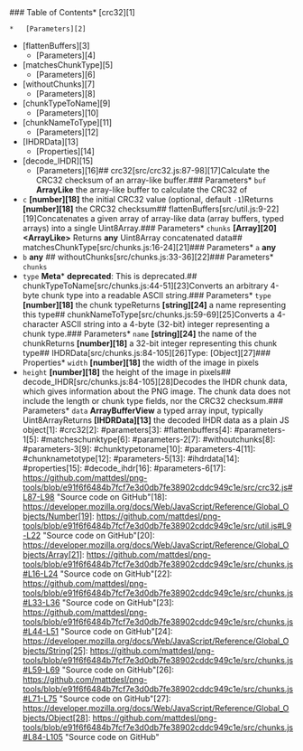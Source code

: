 <!-- Generated by documentation.js. Update this documentation by updating the source code. -->### Table of Contents*   [crc32][1]
    *   [Parameters][2]
*   [flattenBuffers][3]
    *   [Parameters][4]
*   [matchesChunkType][5]
    *   [Parameters][6]
*   [withoutChunks][7]
    *   [Parameters][8]
*   [chunkTypeToName][9]
    *   [Parameters][10]
*   [chunkNameToType][11]
    *   [Parameters][12]
*   [IHDRData][13]
    *   [Properties][14]
*   [decode\_IHDR][15]
    *   [Parameters][16]## crc32[src/crc32.js:87-98][17]Calculate the CRC32 checksum of an array-like buffer.### Parameters*   `buf` **ArrayLike** the array-like buffer to calculate the CRC32 of
*   `c` **[number][18]** the initial CRC32 value (optional, default `-1`)Returns **[number][18]** the CRC32 checksum## flattenBuffers[src/util.js:9-22][19]Concatenates a given array of array-like data (array buffers, typed arrays) into a single Uint8Array.### Parameters*   `chunks` **[Array][20]\<ArrayLike>**&#x20;Returns **any** Uint8Array concatenated data## matchesChunkType[src/chunks.js:16-24][21]### Parameters*   `a` **any**&#x20;
*   `b` **any**&#x20;## withoutChunks[src/chunks.js:33-36][22]### Parameters*   `chunks` &#x20;
*   `type` &#x20;**Meta***   **deprecated**: This is deprecated.## chunkTypeToName[src/chunks.js:44-51][23]Converts an arbitrary 4-byte chunk type into a readable ASCII string.### Parameters*   `type` **[number][18]** the chunk typeReturns **[string][24]** a name representing this type## chunkNameToType[src/chunks.js:59-69][25]Converts a 4-character ASCII string into a 4-byte (32-bit) integer representing a chunk type.### Parameters*   `name` **[string][24]** the name of the chunkReturns **[number][18]** a 32-bit integer representing this chunk type## IHDRData[src/chunks.js:84-105][26]Type: [Object][27]### Properties*   `width` **[number][18]** the width of the image in pixels
*   `height` **[number][18]** the height of the image in pixels## decode\_IHDR[src/chunks.js:84-105][28]Decodes the IHDR chunk data, which gives information about the PNG image.
The chunk data does not include the length or chunk type fields, nor the CRC32 checksum.### Parameters*   `data` **ArrayBufferView** a typed array input, typically Uint8ArrayReturns **[IHDRData][13]** the decoded IHDR data as a plain JS object[1]: #crc32[2]: #parameters[3]: #flattenbuffers[4]: #parameters-1[5]: #matcheschunktype[6]: #parameters-2[7]: #withoutchunks[8]: #parameters-3[9]: #chunktypetoname[10]: #parameters-4[11]: #chunknametotype[12]: #parameters-5[13]: #ihdrdata[14]: #properties[15]: #decode_ihdr[16]: #parameters-6[17]: https://github.com/mattdesl/png-tools/blob/e91f6f6484b7fcf7e3d0db7fe38902cddc949c1e/src/crc32.js#L87-L98 "Source code on GitHub"[18]: https://developer.mozilla.org/docs/Web/JavaScript/Reference/Global_Objects/Number[19]: https://github.com/mattdesl/png-tools/blob/e91f6f6484b7fcf7e3d0db7fe38902cddc949c1e/src/util.js#L9-L22 "Source code on GitHub"[20]: https://developer.mozilla.org/docs/Web/JavaScript/Reference/Global_Objects/Array[21]: https://github.com/mattdesl/png-tools/blob/e91f6f6484b7fcf7e3d0db7fe38902cddc949c1e/src/chunks.js#L16-L24 "Source code on GitHub"[22]: https://github.com/mattdesl/png-tools/blob/e91f6f6484b7fcf7e3d0db7fe38902cddc949c1e/src/chunks.js#L33-L36 "Source code on GitHub"[23]: https://github.com/mattdesl/png-tools/blob/e91f6f6484b7fcf7e3d0db7fe38902cddc949c1e/src/chunks.js#L44-L51 "Source code on GitHub"[24]: https://developer.mozilla.org/docs/Web/JavaScript/Reference/Global_Objects/String[25]: https://github.com/mattdesl/png-tools/blob/e91f6f6484b7fcf7e3d0db7fe38902cddc949c1e/src/chunks.js#L59-L69 "Source code on GitHub"[26]: https://github.com/mattdesl/png-tools/blob/e91f6f6484b7fcf7e3d0db7fe38902cddc949c1e/src/chunks.js#L71-L75 "Source code on GitHub"[27]: https://developer.mozilla.org/docs/Web/JavaScript/Reference/Global_Objects/Object[28]: https://github.com/mattdesl/png-tools/blob/e91f6f6484b7fcf7e3d0db7fe38902cddc949c1e/src/chunks.js#L84-L105 "Source code on GitHub"
